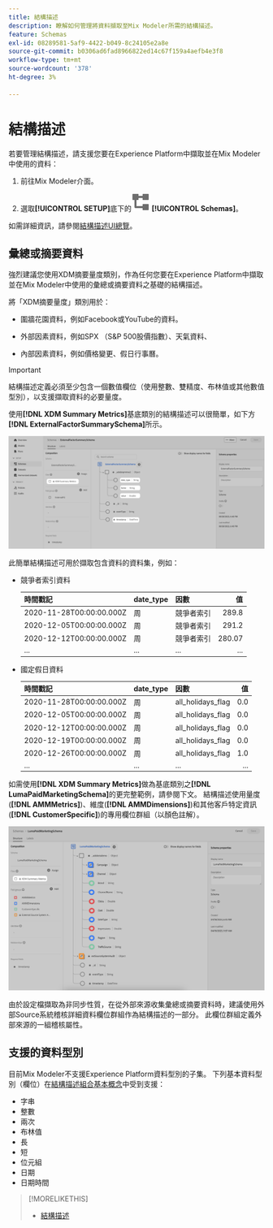 ```yaml
---
title: 結構描述
description: 瞭解如何管理將資料擷取至Mix Modeler所需的結構描述。
feature: Schemas
exl-id: 08289581-5af9-4422-b049-8c24105e2a8e
source-git-commit: b0306ad6fad8966822ed14c67f159a4aefb4e3f8
workflow-type: tm+mt
source-wordcount: '378'
ht-degree: 3%

---
```


# 結構描述

若要管理結構描述，請支援您要在Experience Platform中擷取並在Mix Modeler中使用的資料：

1. 前往Mix Modeler介面。

1. 選取&#x200B;**[!UICONTROL SETUP]**&#x200B;底下的![結構描述](/help/assets/icons/Schemas.svg) **[!UICONTROL Schemas]**。

如需詳細資訊，請參閱[結構描述UI總覽](https://experienceleague.adobe.com/docs/experience-platform/xdm/ui/overview.html?lang=en)。

## 彙總或摘要資料

強烈建議您使用XDM摘要量度類別，作為任何您要在Experience Platform中擷取並在Mix Modeler中使用的彙總或摘要資料之基礎的結構描述。

將「XDM摘要量度」類別用於：

- 圍牆花園資料，例如Facebook或YouTube的資料。

- 外部因素資料，例如SPX （S&amp;P 500股價指數）、天氣資料、

- 內部因素資料，例如價格變更、假日行事曆。

>[!IMPORTANT]
>
>結構描述定義必須至少包含一個數值欄位（使用整數、雙精度、布林值或其他數值型別），以支援擷取資料的必要量度。

使用&#x200B;**[!DNL XDM Summary Metrics]**&#x200B;基底類別的結構描述可以很簡單，如下方&#x200B;**[!DNL ExternalFactorSummarySchema]**&#x200B;所示。

![外部因素結構描述](/help/assets/external-factors-schema.png)

此簡單結構描述可用於擷取包含資料的資料集，例如：

- 競爭者索引資料

  | 時間戳記 | date_type | 因數 | 值 |
  |---|---|---|--:|
  | 2020-11-28T00:00:00.000Z | 周 | 競爭者索引 | 289.8 |
  | 2020-12-05T00:00:00.000Z | 周 | 競爭者索引 | 291.2 |
  | 2020-12-12T00:00:00.000Z | 周 | 競爭者索引 | 280.07 |
  | ... | ... | ... | ... |

- 國定假日資料

  | 時間戳記 | date_type | 因數 | 值 |
  |---|---|---|--:|
  | 2020-11-28T00:00:00.000Z | 周 | all_holidays_flag | 0.0 |
  | 2020-12-05T00:00:00.000Z | 周 | all_holidays_flag | 0.0 |
  | 2020-12-12T00:00:00.000Z | 周 | all_holidays_flag | 0.0 |
  | 2020-12-19T00:00:00.000Z | 周 | all_holidays_flag | 0.0 |
  | 2020-12-26T00:00:00.000Z | 周 | all_holidays_flag | 1.0 |
  | ... | ... | ... | ... |


如需使用&#x200B;**[!DNL XDM Summary Metrics]**&#x200B;做為基底類別之&#x200B;**[!DNL LumaPaidMarketingSchema]**&#x200B;的更完整範例，請參閱下文。 結構描述使用量度(**[!DNL AMMMetrics]**)、維度(**[!DNL AMMDimensions]**)和其他客戶特定資訊(**[!DNL CustomerSpecific]**)的專用欄位群組（以顏色註解）。

![摘要結構描述](/help/assets/summary-schema.png)

由於設定檔擷取為非同步性質，在從外部來源收集彙總或摘要資料時，建議使用外部Source系統稽核詳細資料欄位群組作為結構描述的一部分。 此欄位群組定義外部來源的一組稽核屬性。


## 支援的資料型別

目前Mix Modeler不支援Experience Platform資料型別的子集。 下列基本資料型別（欄位）在[結構描述組合基本概念](https://experienceleague.adobe.com/docs/experience-platform/xdm/schema/composition.html?lang=en#data-type)中受到支援：

- 字串
- 整數
- 兩次
- 布林值
- 長
- 短
- 位元組
- 日期
- 日期時間


>[!MORELIKETHIS]
>
>- [結構描述](schemas.md)
